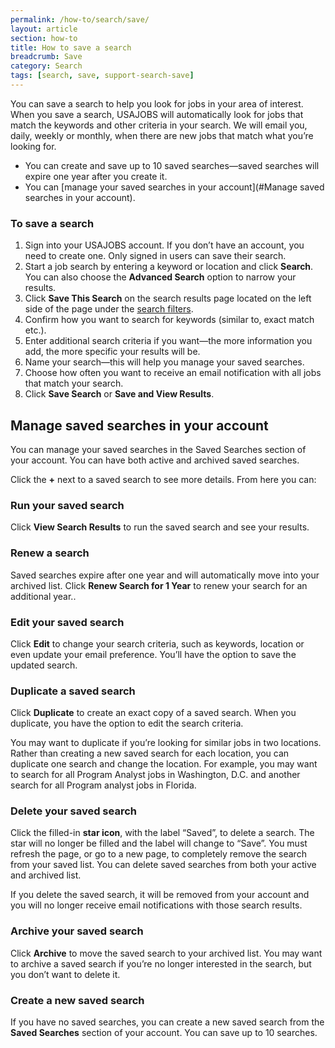```yaml
---
permalink: /how-to/search/save/
layout: article
section: how-to
title: How to save a search
breadcrumb: Save
category: Search
tags: [search, save, support-search-save]
---
```


You can save a search to help you look for jobs in your area of interest. When you save a search, USAJOBS will automatically look for jobs that match the keywords and other criteria in your search. We will email you, daily, weekly or monthly, when there are new jobs that match what you’re looking for.

* You can create and save up to 10 saved searches—saved searches will expire one year after you create it.
* You can [manage your saved searches in your account](#Manage saved searches in your account).

### To save a search

1.	Sign into your USAJOBS account. If you don’t have an account, you need to create one. Only signed in users can save their search.
2.	Start a job search by entering a keyword or location and click **Search**. You can also choose the **Advanced Search** option to narrow your results.
3.	Click **Save This Search** on the search results page located on the left side of the page under the [search filters](../filters/).
4.	Confirm how you want to search for keywords (similar to, exact match etc.).
5.	Enter additional search criteria if you want—the more information you add, the more specific your results will be.
6.	Name your search—this will help you manage your saved searches.
7.	Choose how often you want to receive an email notification with all jobs that match your search.
8.	Click **Save Search** or **Save and View Results**.

## Manage saved searches in your account

You can manage your saved searches in the Saved Searches section of your account.  You can have both active and archived saved searches. 

Click the **+** next to a saved search to see more details. From here you can:

### Run your saved search
Click **View Search Results** to run the saved search and see your results.

### Renew a search
Saved searches expire after one year and will automatically move into your archived list. Click **Renew Search for 1 Year** to renew your search for an additional year..

### Edit your saved search
Click **Edit** to change your search criteria, such as keywords, location or even update your email preference. You’ll have the option to save the updated search.

### Duplicate a saved search
Click **Duplicate** to create an exact copy of a saved search. When you duplicate, you have the option to edit the search criteria. 

You may want to duplicate if you’re looking for similar jobs in two locations. Rather than creating a new saved search for each location, you can duplicate one search and change the location. For example, you may want to search for all Program Analyst jobs in Washington, D.C. and another search for all Program analyst jobs in Florida.

### Delete your saved search
Click the filled-in **star icon**, with the label “Saved”, to delete a search. The star will no longer be filled and the label will change to “Save”. You must refresh the page, or go to a new page, to completely remove the search from your saved list. You can delete saved searches from both your active and archived list.

If you delete the saved search, it will be removed from your account and you will no longer receive email notifications with those search results.

### Archive your saved search
Click **Archive** to move the saved search to your archived list. You may want to archive a saved search if you’re no longer interested in the search, but you don’t want to delete it. 

### Create a new saved search
If you have no saved searches, you can create a new saved search from the **Saved Searches** section of your account. You can save up to 10 searches.








